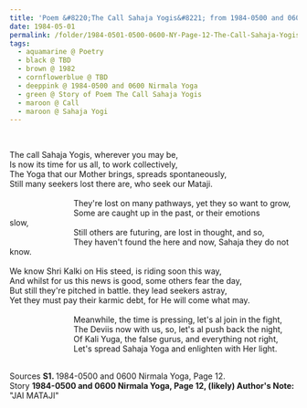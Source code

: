 ```yaml
---
title: 'Poem &#8220;The Call Sahaja Yogis&#8221; from 1984-0500 and 0600 Nirmala Yoga, Page 12'
date: 1984-05-01
permalink: /folder/1984-0501-0500-0600-NY-Page-12-The-Call-Sahaja-Yogis
tags:
  - aquamarine @ Poetry
  - black @ TBD
  - brown @ 1982
  - cornflowerblue @ TBD
  - deeppink @ 1984-0500 and 0600 Nirmala Yoga
  - green @ Story of Poem The Call Sahaja Yogis
  - maroon @ Call
  - maroon @ Sahaja Yogi
---
```


<br>

<p>
The call Sahaja Yogis, wherever you may be,<br>
Is now its time for us all, to work collectively,<br>
The Yoga that our Mother brings, spreads spontaneously,<br>
Still many seekers lost there are, who seek our Mataji.<br>
<br>
&emsp;&emsp;&emsp;&emsp;&emsp;&emsp;&emsp;&emsp;They're lost on many pathways, yet they so want to grow,<br>
&emsp;&emsp;&emsp;&emsp;&emsp;&emsp;&emsp;&emsp;Some are caught up in the past, or their emotions<br> slow,<br>
&emsp;&emsp;&emsp;&emsp;&emsp;&emsp;&emsp;&emsp;Still others are futuring, are lost in thought, and so,<br>
&emsp;&emsp;&emsp;&emsp;&emsp;&emsp;&emsp;&emsp;They haven't found the here and now, Sahaja they do not know.<br>
<br>
We know Shri Kalki on His steed, is riding soon this way,<br>
And whilst for us this news is good, some others fear the day,<br>
But still they're pitched in battle. they lead seekers astray,<br>
Yet they must pay their karmic debt, for He will come what may.<br>
<br>
&emsp;&emsp;&emsp;&emsp;&emsp;&emsp;&emsp;&emsp;Meanwhile, the time is pressing, let's al join in the fight,<br>
&emsp;&emsp;&emsp;&emsp;&emsp;&emsp;&emsp;&emsp;The Deviis now with us, so, let's al push back the night,<br>
&emsp;&emsp;&emsp;&emsp;&emsp;&emsp;&emsp;&emsp;Of Kali Yuga, the false gurus, and everything not right,<br>
&emsp;&emsp;&emsp;&emsp;&emsp;&emsp;&emsp;&emsp;Let's spread Sahaja Yoga and enlighten with Her light.<br>
</p>

<br>

<wave-list>
<list-title color="DarkSeaGreen" width="55">Sources</list-title>
  <list-item color="BlanchedAlmond"  width="280"><b>S1. </b> 1984-0500 and 0600 Nirmala Yoga, Page 12.</list-item>
</wave-list>

<br>

<wave-list>
<list-title color="DarkSeaGreen" width="40">Story</list-title>
  <list-item color="BlanchedAlmond"  width="280"><b>1984-0500 and 0600 Nirmala Yoga, Page 12, (likely) Author's Note:</b> "JAI MATAJI"</list-item>
</wave-list>